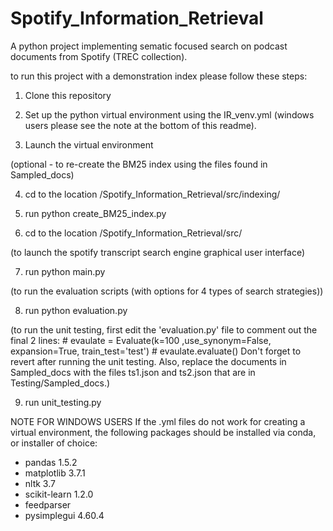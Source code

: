 # Spotify_Information_Retrieval
A python project implementing sematic focused search on podcast documents from Spotify (TREC collection).

to run this project with a demonstration index please follow these steps:

1. Clone this repository

3. Set up the python virtual environment using the IR_venv.yml (windows users please see the note at the bottom of this readme).

5. Launch the virtual environment

  (optional - to re-create the BM25 index using the files found in Sampled_docs)
  
  4.  cd to the location /Spotify_Information_Retrieval/src/indexing/
  
  5.  run python create_BM25_index.py

6. cd to the location /Spotify_Information_Retrieval/src/

(to launch the spotify transcript search engine graphical user interface)

7. run python main.py 

(to run the evaluation scripts (with options for 4 types of search strategies))

8. run python evaluation.py

(to run the unit testing, first edit the 'evaluation.py' file to comment out the final 2 lines:
    # evaulate = Evaluate(k=100 ,use_synonym=False, expansion=True,  train_test='test')
    # evaulate.evaluate()
Don't forget to revert after running the unit testing.
Also, replace the documents in Sampled_docs with the files ts1.json and ts2.json that are in Testing/Sampled_docs.)

9. run unit_testing.py




NOTE FOR WINDOWS USERS
If the .yml files do not work for creating a virtual environment, the 
following packages should be installed via conda, or installer of choice:
- pandas 1.5.2
- matplotlib 3.7.1
- nltk 3.7
- scikit-learn 1.2.0
- feedparser
- pysimplegui 4.60.4
